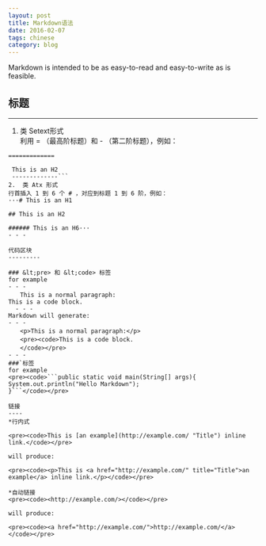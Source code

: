 ```yaml
---
layout: post
title: Markdown语法
date: 2016-02-07
tags: chinese
category: blog
---
```


Markdown is intended to be as easy-to-read and easy-to-write as is feasible.

标题
-----------

- - -
1.  类 Setext形式  
利用 = （最高阶标题）和 - （第二阶标题），例如：  
```This is an H1  
=============  
  
 This is an H2  
 -------------```
2.  类 Atx 形式  
行首插入 1 到 6 个 # ，对应到标题 1 到 6 阶，例如：  
···# This is an H1  
  
## This is an H2  
  
###### This is an H6···  
- - -

代码区块
---------

### &lt;pre> 和 &lt;code> 标签  
for example  
- - -
　　This is a normal paragraph:
This is a code block.
  - - -
Markdown will generate:
- - -
　　<p>This is a normal paragraph:</p>
　　<pre><code>This is a code block.
　　</code></pre>
- - -
###`标签
for example
<pre><code>```public static void main(String[] args){
System.out.println("Hello Markdown");
}```</code></pre>

链接
----
*行内式

<pre><code>This is [an example](http://example.com/ "Title") inline link.</code></pre>

will produce:

<pre><code><p>This is <a href="http://example.com/" title="Title">an example</a> inline link.</p></code></pre>

*自动链接
<pre><code><http://example.com/></code></pre>

will produce:

<pre><code><a href="http://example.com/">http://example.com/</a></code></pre>
